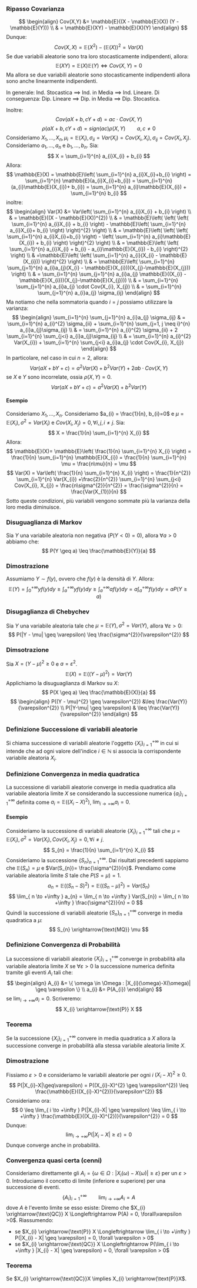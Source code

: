 ### Ripasso Covarianza
$$
\begin{align}
Cov(X,Y) &= \mathbb{E}((X - \mathbb{E}(X)) (Y - \mathbb{E}(Y))) \\
 & = \mathbb{E}(XY) - \mathbb{E}(X)(Y)
\end{align}
$$
Dunque:
$$
Cov(X, X) = \mathbb{E}(X^{2}) - (\mathbb{E}(X))^{2} = Var(X)
$$
Se due variabili aleatorie sono tra loro stocasticamente indipendenti, allora:
$$
\mathbb{E}(XY) = \mathbb{E}(X)\mathbb{E}(Y) \Longleftrightarrow Cov(X, Y) = 0
$$
Ma allora se due variabili aleatorie sono stocasticamente indipendenti allora sono anche linearmente indipendenti.

In generale: Ind. Stocastica $\implies$ Ind. in Media $\implies$ Ind. Lineare.
Di conseguenza: Dip. Lineare $\implies$ Dip. in Media $\implies$ Dip. Stocastica.

Inoltre:
$$
Cov(aX+b, cY + d) = ac \cdot Cov(X, Y)
$$
$$
\rho(aX + b, cY + d) = sign(ac) \rho(X, Y) \qquad a, c \neq 0
$$
Consideriamo $X_{1}, \dots, X_{n}, \mu_{i}=\mathbb{E}(X_{i}), \sigma_{ii} = Var(X_{i}) = Cov(X_{i}, X_{i}), \sigma_{ij}=Cov(X_{i}, X_{j})$.
Consideriamo $a_{1}, \dots, a_{n}$ e $b_{1},\dots,b_{n}$. Sia:
$$
X = \sum_{i=1}^{n} a_{i}X_{i} + b_{i}
$$
Allora:
$$
\mathbb{E}(X) = \mathbb{E}\left( \sum_{i=1}^{n} a_{i}X_{i}+b_{i} \right) = \sum_{i=1}^{n} \mathbb{E}(a_{i}X_{i}+b_{i}) = \sum_{i=1}^{n} (a_{i}\mathbb{E}(X_{i})+ b_{i}) = \sum_{i=1}^{n} a_{i}\mathbb{E}(X_{i}) + \sum_{i=1}^{n} b_{i}
$$
inoltre:
$$
\begin{align}
Var(X) &= Var\left( \sum_{i=1}^{n} a_{i}X_{i} + b_{i} \right) \\
 & = \mathbb{E}((X - \mathbb{E}(X))^{2}) \\
 & = \mathbb{E}\left( \left( \left( \sum_{i=1}^{n} a_{i}X_{i} + b_{i} \right) - \mathbb{E}\left(  \sum_{i=1}^{n} a_{i}X_{i}+ b_{i} \right) \right)^{2} \right) \\
 & = \mathbb{E}\left( \left( \left( \sum_{i=1}^{n} a_{i}X_{i}+b_{i} \right) - \left( \sum_{i=1}^{n} a_{i}\mathbb{E}(X_{i}) + b_{i} \right) \right)^{2} \right) \\
 & = \mathbb{E}\left( \left( \sum_{i=1}^{n} a_{i}X_{i} + b_{i} - a_{i}\mathbb{E}(X_{i}) - b_{i} \right)^{2} \right) \\
 & =\mathbb{E}\left( \left( \sum_{i=1}^{n} a_{i}(X_{i} - \mathbb{E}(X_{i})) \right)^{2} \right) \\
 & = \mathbb{E}\left(  \sum_{i=1}^{n} \sum_{j=1}^{n} a_{i}a_{j}(X_{i} - \mathbb{E}(X_{i}))(X_{j}-\mathbb{E}(X_{j})) \right) \\
 & = \sum_{i=1}^{n} \sum_{j=1}^{n} a_{i}a_{j} \mathbb{E}((X_{i} - \mathbb{E}(X_{i}))(X_{j}-\mathbb{E}(X_{j}))) \\
 & = \sum_{i=1}^{n} \sum_{j=1}^{n} a_{i}a_{j} \cdot Cov(X_{i}, X_{j}) \\
 & = \sum_{i=1}^{n} \sum_{j=1}^{n} a_{i}a_{j} \sigma_{ij}
\end{align}
$$
Ma notiamo che nella sommatoria quando $i = j$ possiamo utilizzare la varianza:
$$
\begin{align}
\sum_{i=1}^{n} \sum_{j=1}^{n} a_{i}a_{j} \sigma_{ij} & = \sum_{i=1}^{n} a_{i}^{2} \sigma_{ii} + \sum_{i=1}^{n} \sum_{j=1, j \neq i}^{n} a_{i}a_{j}\sigma_{ij} \\
 & = \sum_{i=1}^{n} a_{i}^{2} \sigma_{ii} + 2 \sum_{i=1}^{n} \sum_{j<i}  a_{i}a_{j}\sigma_{ij} \\
 & = \sum_{i=1}^{n} a_{i}^{2} Var(X_{i}) + \sum_{i=1}^{n} \sum_{j<i} a_{i}a_{j} \cdot Cov(X_{i}, X_{j})
\end{align}
$$
In particolare, nel caso in cui $n=2$, allora:
$$
Var(aX + bY + c) = a^{2} Var(X) + b^{2} Var(Y)+2ab \cdot Cov(X,Y)
$$
se $X$ e $Y$ sono incorrelate, ossia $\rho(X, Y) = 0$.
$$
Var(aX + bY + c) = a^{2}Var(X) + b^{2}Var(Y)
$$
#### Esempio
Consideriamo $X_{1},\dots,X_{n}$. Consideriamo $a_{i} = \frac{1}{n}, b_{i}=0$ e $\mu = \mathbb{E}(X_{i}), \sigma^{2}=Var(X_{i})$ e $Cov(X_{i}, X_{j})=0, \forall i,j,i\neq j$.
Sia:
$$
X = \frac{1}{n} \sum_{i=1}^{n} X_{i}
$$
Allora:
$$
\mathbb{E}(X)= \mathbb{E}\left( \frac{1}{n} \sum_{i=1}^{n} X_{i} \right) = \frac{1}{n} \sum_{i=1}^{n} \mathbb{E}(X_{i}) = \frac{1}{n} \sum_{i=1}^{n} \mu = \frac{n\mu}{n} = \mu
$$
$$
Var(X) = Var\left( \frac{1}{n} \sum_{i=1}^{n} X_{i} \right) = \frac{1}{n^{2}} \sum_{i=1}^{n} Var(X_{i}) +\frac{2}{n^{2}} \sum_{i=1}^{n} \sum_{j<i} Cov(X_{i}, X_{j}) = \frac{n\sigma^{2}}{n^{2}} = \frac{\sigma^{2}}{n} = \frac{Var(X_{1})}{n}
$$
Sotto queste condizioni, più variabili vengono sommate più la varianza della loro media diminuisce.
### Disuguaglianza di Markov
Sia $Y$ una variabile aleatoria non negativa ($P(Y < 0) = 0$), allora $\forall a > 0$ abbiamo che:
$$
P(Y \geq a) \leq \frac{\mathbb{E}(Y)}{a}
$$
### Dimostrazione
Assumiamo $Y \sim f(y)$, ovvero che $f(y)$ è la densità di $Y$. Allora:
$$
\mathbb{E}(Y) = \int_{0}^{+\infty} y f(y) dy \geq \int_{a}^{+\infty} y f(y)dy \geq \int_{a}^{+\infty}  af(y)dy = a \int_{a}^{+\infty}f(y)dy = aP(Y\geq a)
$$
### Disugaglianza di Chebychev
Sia $Y$ una variabile aleatoria tale che $\mu= \mathbb{E}(Y), \sigma^{2} = Var(Y)$, allora $\forall \varepsilon > 0$:
$$
P(|Y - \mu| \geq \varepsilon) \leq \frac{\sigma^{2}}{\varepsilon^{2}}
$$
### Dimsotrazione
Sia $X = (Y - \mu)^{2} \geq 0$ e $a = \varepsilon^{2}$.
$$
\mathbb{E}(X) = \mathbb{E}((Y - \mu)^{2}) = Var(Y)
$$
Applichiamo la disuguaglianza di Markov su $X$:
$$
P(X \geq a) \leq \frac{\mathbb{E}(X)}{a}
$$
$$
\begin{align}
P((Y - \mu)^{2} \geq \varepsilon^{2}) &\leq \frac{Var(Y)}{\varepsilon^{2}} \\
P(|Y-\mu| \geq \varepsilon)  & \leq \frac{Var(Y)}{\varepsilon^{2}}
\end{align}
$$
### Definizione Successione di variabili aleatorie
Si chiama successione di variabili aleatorie l'oggetto $\{ X_{i} \}_{i = 1}^{+\infty}$ in cui si intende che ad ogni valore dell'indice $i\in \mathbb{N}$ si associa la corrispondente variabile aleatoria $X_{i}$. 

### Definizione Convergenza in media quadratica
La successione di variabili aleatorie converge in media quadratica alla variabile aleatoria limite $X$ se considerando la successione numerica $\{ a_{i} \}_{i = 1}^{+\infty}$ definita come $a_{i} = \mathbb{E}((X_{i} - X)^{2})$, $\lim_{ i \to +\infty } a_{i} = 0$.

#### Esempio
Consideriamo la successione di variabili aleatorie $\{ X_{i} \}_{i = 1}^{+\infty }$ tali che $\mu = \mathbb{E}(X_{i}), \sigma^{2} = Var(X_{i}), Cov(X_{i}, X_{j}) = 0, \forall i\neq j$.
$$
S_{n} = \frac{1}{n} \sum_{i=1}^{n} X_{i}
$$
Consideriamo la successione $\{ S_{n} \}_{n = 1}^{+\infty}$.
Dai risultati precedenti sappiamo che $\mathbb{E}(S_{n}) = \mu$ e $Var(S_{n})= \frac{\sigma^{2}}{n}$.
Prendiamo come variabile aleatoria limite $S$ tale che $P(S = \mu)=1$.
$$
a_{n}= \mathbb{E}((S_{n} - S)^{2}) = \mathbb{E}((S_{n}- \mu)^{2}) = Var(S_{n})
$$
$$
\lim_{ n \to +\infty } a_{n} = \lim_{ n \to +\infty } Var(S_{n}) = \lim_{ n \to +\infty } \frac{\sigma^{2}}{n} = 0
$$
Quindi la successione di variabili aleatorie $\{ S_{n} \}_{n = 1}^{+\infty}$ converge in media quadratica a $\mu$:
$$
S_{n} \xrightarrow{\text{MQ}} \mu
$$
### Definizione Convergenza di Probabilità
La successione di variabili aleatorie $\{ X_{i} \}_{i = 1}^{+\infty}$ converge in probabilità alla variabile aleatoria limite $X$ se $\forall\varepsilon>0$ la successione numerica definita tramite gli eventi $A_{i}$ tali che:
$$
\begin{align}
A_{i} &= \{ \omega \in \Omega : |X_{i}(\omega)-X(\omega)| \geq \varepsilon \} \\
a_{i} &= P(A_{i})
\end{align}
$$
se $\lim_{ i \to +\infty } a_{i} = 0$.
Scriveremo:
$$
X_{i} \xrightarrow{\text{P}} X
$$
### Teorema
Se la successione $\{ X_{i} \}_{i=1}^{+\infty}$ convere in media quadratica a $X$ allora la successione converge in probabilità alla stessa variabile aleatoria limite $X$.

### Dimostrazione
Fissiamo $\varepsilon > 0$ e consideriamo le variabili aleatorie per ogni $i$ $(X_{i}-X)^{2} \geq 0$.
$$
P(|X_{i}-X|\geq\varepsilon) = P((X_{i}-X)^{2} \geq \varepsilon^{2}) \leq \frac{\mathbb{E}((X_{i}-X)^{2})}{\varepsilon^{2}}
$$
Consideriamo ora:
$$
0 \leq \lim_{ i \to +\infty }  P(|X_{i}-X| \geq \varepsilon) \leq \lim_{ i \to +\infty } \frac{\mathbb{E}((X_{i}-X)^{2})}{\varepsilon^{2}} = 0
$$
Dunque:
$$
\lim_{ i \to +\infty } P(|X_{i}-X| \geq \varepsilon) = 0
$$
Dunque converge anche in probabilità.

### Convergenza quasi certa (cenni)
Consideriamo direttamente gli $A_{i} = \{ \omega \in \Omega : |X_{i}(\omega) - X(\omega)| \geq \varepsilon \}$ per un $\varepsilon > 0$.
Introduciamo il concetto di limite (inferiore e superiore) per una successione di eventi.
$$
\{ A_{i} \}_{i = 1}^{+\infty} \qquad \lim_{ i \to +\infty } A_{i} = A
$$
dove $A$ è l'evento limite se esso esiste:
Diremo che $X_{i} \xrightarrow{\text{QC}} X \Longleftrightarrow P(A) = 0, \forall\varepsilon >0$.
Riassumendo:
- se $X_{i} \xrightarrow{\text{P}} X \Longleftrightarrow \lim_{ i \to +\infty } P(|X_{i} - X| \geq \varepsilon) = 0, \forall \varepsilon > 0$
- se $X_{i} \xrightarrow{\text{QC}} X \Longleftrightarrow P(\lim_{ i \to +\infty } |X_{i} - X| \geq \varepsilon) = 0, \forall \varepsilon > 0$

### Teorema
Se $X_{i} \xrightarrow{\text{QC}}X \implies X_{i} \xrightarrow{\text{P}}X$.